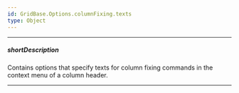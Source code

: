 ```yaml
---
id: GridBase.Options.columnFixing.texts
type: Object
---
```

---
##### shortDescription
Contains options that specify texts for column fixing commands in the context menu of a column header.

---
